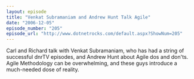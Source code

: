 ```yaml
---
layout: episode
title: "Venkat Subramaniam and Andrew Hunt Talk Agile"
date: "2006-12-05"
episode_number: "205"
episode_url: "http://www.dotnetrocks.com/default.aspx?ShowNum=205"
---
```


Carl and Richard talk with Venkat Subramaniam, who has had a string of successful dnrTV episodes, and Andrew Hunt about Agile dos and don'ts. Agile Methodology can be overwhelming, and these guys introduce a much-needed dose of reality.
